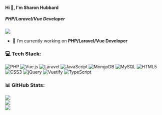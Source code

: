 #### Hi 👋, I'm Sharon Hubbard
##### **PHP/Laravel/Vue Developer**
[![](https://visitcount.itsvg.in/api?id=sharonhubbard&icon=9&color=2)](https://visitcount.itsvg.in)
- 🔭 I’m currently working on **PHP/Laravel/Vue Developer**

### 💻 Tech Stack:
![PHP](https://img.shields.io/badge/php-%23777BB4.svg?style=flat&logo=php&logoColor=white) ![Vue.js](https://img.shields.io/badge/vuejs-%2335495e.svg?style=flat&logo=vuedotjs&logoColor=%234FC08D) ![Laravel](https://img.shields.io/badge/laravel-%23FF2D20.svg?style=flat&logo=laravel&logoColor=white) ![JavaScript](https://img.shields.io/badge/javascript-%23323330.svg?style=flat&logo=javascript&logoColor=%23F7DF1E) ![MongoDB](https://img.shields.io/badge/MongoDB-%234ea94b.svg?style=flat&logo=mongodb&logoColor=white) ![MySQL](https://img.shields.io/badge/mysql-%2300f.svg?style=flat&logo=mysql&logoColor=white) ![HTML5](https://img.shields.io/badge/html5-%23E34F26.svg?style=flat&logo=html5&logoColor=white) ![CSS3](https://img.shields.io/badge/css3-%231572B6.svg?style=flat&logo=css3&logoColor=white) ![jQuery](https://img.shields.io/badge/jquery-%230769AD.svg?style=flat&logo=jquery&logoColor=white) ![Vuetify](https://img.shields.io/badge/Vuetify-1867C0?style=flat&logo=vuetify&logoColor=AEDDFF) ![TypeScript](https://img.shields.io/badge/typescript-%23007ACC.svg?style=flat&logo=typescript&logoColor=white)
### 📊 GitHub Stats:
![](https://github-readme-stats.vercel.app/api?username=sharonhubbard&theme=radical&hide_border=false&include_all_commits=false&count_private=false)<br/>
![](https://github-readme-streak-stats.herokuapp.com/?user=sharonhubbard&theme=radical&hide_border=false)<br/>
![](https://github-readme-stats.vercel.app/api/top-langs/?username=sharonhubbard&theme=radical&hide_border=false&include_all_commits=false&count_private=false&layout=compact)


